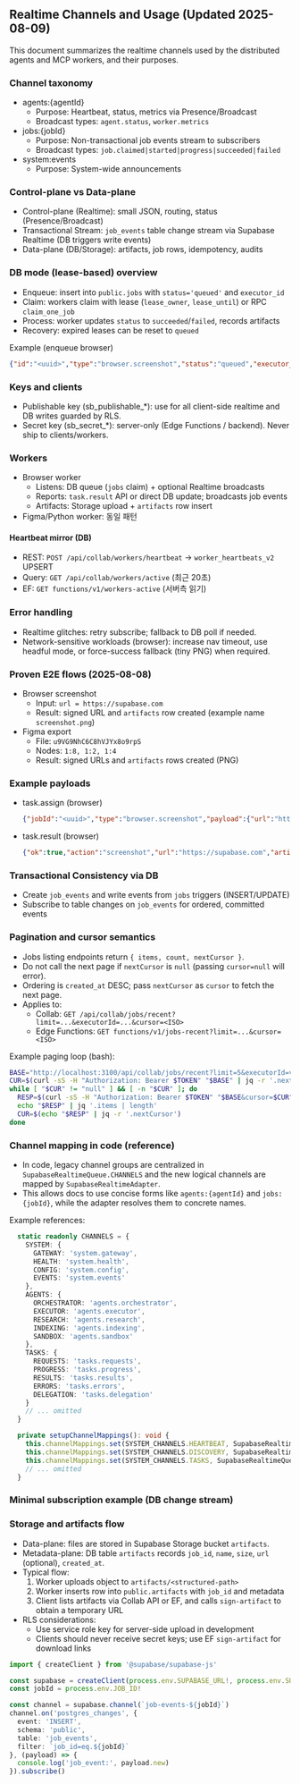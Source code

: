 ## Realtime Channels and Usage (Updated 2025-08-09)

This document summarizes the realtime channels used by the distributed agents and MCP workers, and their purposes.

### Channel taxonomy
- agents:{agentId}
  - Purpose: Heartbeat, status, metrics via Presence/Broadcast
  - Broadcast types: `agent.status`, `worker.metrics`
- jobs:{jobId}
  - Purpose: Non-transactional job events stream to subscribers
  - Broadcast types: `job.claimed|started|progress|succeeded|failed`
- system:events
  - Purpose: System-wide announcements

### Control-plane vs Data-plane
- Control-plane (Realtime): small JSON, routing, status (Presence/Broadcast)
- Transactional Stream: `job_events` table change stream via Supabase Realtime (DB triggers write events)
- Data-plane (DB/Storage): artifacts, job rows, idempotency, audits

### DB mode (lease-based) overview
- Enqueue: insert into `public.jobs` with `status='queued'` and `executor_id`
- Claim: workers claim with lease (`lease_owner`, `lease_until`) or RPC `claim_one_job`
- Process: worker updates `status` to `succeeded`/`failed`, records artifacts
- Recovery: expired leases can be reset to `queued`

Example (enqueue browser)
```json
{"id":"<uuid>","type":"browser.screenshot","status":"queued","executor_id":"default","payload":{"url":"https://supabase.com"}}
```

### Keys and clients
- Publishable key (sb_publishable_*): use for all client-side realtime and DB writes guarded by RLS.
- Secret key (sb_secret_*): server-only (Edge Functions / backend). Never ship to clients/workers.

### Workers
- Browser worker
  - Listens: DB queue (`jobs` claim) + optional Realtime broadcasts
  - Reports: `task.result` API or direct DB update; broadcasts job events
  - Artifacts: Storage upload + `artifacts` row insert
- Figma/Python worker: 동일 패턴

#### Heartbeat mirror (DB)
- REST: `POST /api/collab/workers/heartbeat` → `worker_heartbeats_v2` UPSERT
- Query: `GET /api/collab/workers/active` (최근 20초)
- EF: `GET functions/v1/workers-active` (서버측 읽기)

### Error handling
- Realtime glitches: retry subscribe; fallback to DB poll if needed.
- Network-sensitive workloads (browser): increase nav timeout, use headful mode, or force-success fallback (tiny PNG) when required.

### Proven E2E flows (2025-08-08)
- Browser screenshot
  - Input: `url = https://supabase.com`
  - Result: signed URL and `artifacts` row created (example name `screenshot.png`)
- Figma export
  - File: `u9VG9NhC6C8hVJYx8o9rpS`
  - Nodes: `1:8, 1:2, 1:4`
  - Result: signed URLs and `artifacts` rows created (PNG)

### Example payloads
- task.assign (browser)
  ```json
  {"jobId":"<uuid>","type":"browser.screenshot","payload":{"url":"https://supabase.com"}}
  ```
- task.result (browser)
  ```json
  {"ok":true,"action":"screenshot","url":"https://supabase.com","artifact":{"name":"screenshot.png","size":744734,"url":"<signed-url>"},"artifactRecorded":true,"jobId":"<uuid>"}
  ```

### Transactional Consistency via DB
- Create `job_events` and write events from `jobs` triggers (INSERT/UPDATE)
- Subscribe to table changes on `job_events` for ordered, committed events


### Pagination and cursor semantics
- Jobs listing endpoints return `{ items, count, nextCursor }`.
- Do not call the next page if `nextCursor` is `null` (passing `cursor=null` will error).
- Ordering is `created_at` DESC; pass `nextCursor` as `cursor` to fetch the next page.
- Applies to:
  - Collab: `GET /api/collab/jobs/recent?limit=...&executorId=...&cursor=<ISO>`
  - Edge Functions: `GET functions/v1/jobs-recent?limit=...&cursor=<ISO>`

Example paging loop (bash):
```bash
BASE="http://localhost:3100/api/collab/jobs/recent?limit=5&executorId=verify-demo"
CUR=$(curl -sS -H "Authorization: Bearer $TOKEN" "$BASE" | jq -r '.nextCursor')
while [ "$CUR" != "null" ] && [ -n "$CUR" ]; do
  RESP=$(curl -sS -H "Authorization: Bearer $TOKEN" "$BASE&cursor=$CUR")
  echo "$RESP" | jq '.items | length'
  CUR=$(echo "$RESP" | jq -r '.nextCursor')
done
```


### Channel mapping in code (reference)
- In code, legacy channel groups are centralized in `SupabaseRealtimeQueue.CHANNELS` and the new logical channels are mapped by `SupabaseRealtimeAdapter`.
- This allows docs to use concise forms like `agents:{agentId}` and `jobs:{jobId}`, while the adapter resolves them to concrete names.

Example references:

```27:62:src/services/SupabaseRealtimeQueue.ts
  static readonly CHANNELS = {
    SYSTEM: {
      GATEWAY: 'system.gateway',
      HEALTH: 'system.health',
      CONFIG: 'system.config',
      EVENTS: 'system.events'
    },
    AGENTS: {
      ORCHESTRATOR: 'agents.orchestrator',
      EXECUTOR: 'agents.executor',
      RESEARCH: 'agents.research',
      INDEXING: 'agents.indexing',
      SANDBOX: 'agents.sandbox'
    },
    TASKS: {
      REQUESTS: 'tasks.requests',
      PROGRESS: 'tasks.progress',
      RESULTS: 'tasks.results',
      ERRORS: 'tasks.errors',
      DELEGATION: 'tasks.delegation'
    }
    // ... omitted
  }
```

```42:55:src/communication/adapters/SupabaseRealtimeAdapter.ts
  private setupChannelMappings(): void {
    this.channelMappings.set(SYSTEM_CHANNELS.HEARTBEAT, SupabaseRealtimeQueue.CHANNELS.SYSTEM.HEALTH)
    this.channelMappings.set(SYSTEM_CHANNELS.DISCOVERY, SupabaseRealtimeQueue.CHANNELS.AGENTS.ORCHESTRATOR)
    this.channelMappings.set(SYSTEM_CHANNELS.TASKS, SupabaseRealtimeQueue.CHANNELS.TASKS.REQUESTS)
    // ... omitted
  }
```

### Minimal subscription example (DB change stream)
### Storage and artifacts flow
- Data-plane: files are stored in Supabase Storage bucket `artifacts`.
- Metadata-plane: DB table `artifacts` records `job_id`, `name`, `size`, `url` (optional), `created_at`.
- Typical flow:
  1) Worker uploads object to `artifacts/<structured-path>`
  2) Worker inserts row into `public.artifacts` with `job_id` and metadata
  3) Client lists artifacts via Collab API or EF, and calls `sign-artifact` to obtain a temporary URL
- RLS considerations:
  - Use service role key for server-side upload in development
  - Clients should never receive secret keys; use EF `sign-artifact` for download links
```ts
import { createClient } from '@supabase/supabase-js'

const supabase = createClient(process.env.SUPABASE_URL!, process.env.SUPABASE_ANON_KEY!)
const jobId = process.env.JOB_ID!

const channel = supabase.channel(`job-events-${jobId}`)
channel.on('postgres_changes', {
  event: 'INSERT',
  schema: 'public',
  table: 'job_events',
  filter: `job_id=eq.${jobId}`
}, (payload) => {
  console.log('job_event:', payload.new)
}).subscribe()
```

